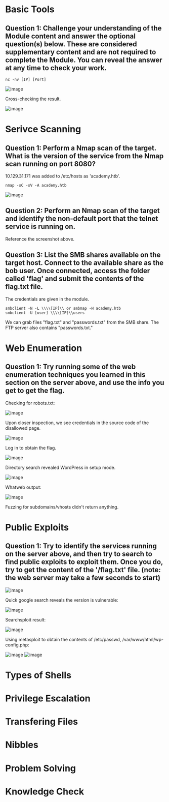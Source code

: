 # Basic Tools
## Question 1: Challenge your understanding of the Module content and answer the optional question(s) below. These are considered supplementary content and are not required to complete the Module. You can reveal the answer at any time to check your work. 

```
nc -nv [IP] [Port]
```

![image](https://github.com/idletim3/htb-academy-penetration-tester/assets/128943623/21af67be-0e99-4790-835c-a2613d41e38c)

Cross-checking the result.

![image](https://github.com/idletim3/htb-academy-penetration-tester/assets/128943623/ce807501-5637-45a1-8c9b-4180f7aca677)

# Serivce Scanning
## Question 1: Perform a Nmap scan of the target. What is the version of the service from the Nmap scan running on port 8080?

10.129.31.171 was added to /etc/hosts as 'academy.htb'.

```
nmap -sC -sV -A academy.htb
```

![image](https://github.com/idletim3/htb-academy-penetration-tester/assets/128943623/2060bff8-efb5-4383-8d2b-bfefaddb0a12)

## Question 2: Perform an Nmap scan of the target and identify the non-default port that the telnet service is running on. 

Reference the screenshot above.

## Question 3: List the SMB shares available on the target host. Connect to the available share as the bob user. Once connected, access the folder called 'flag' and submit the contents of the flag.txt file. 

The credentials are given in the module.

```
smbclient -N -L \\\\[IP]\\ or smbmap -H academy.htb
smbclient -U [user] \\\\[IP]\\users
```

We can grab files "flag.txt" and "passwords.txt" from the SMB share. The FTP server also contains "passwords.txt."

# Web Enumeration
## Question 1: Try running some of the web enumeration techniques you learned in this section on the server above, and use the info you get to get the flag.

Checking for robots.txt:

![image](https://github.com/idletim3/htb-academy-penetration-tester/assets/128943623/6451781c-bde8-4b95-88c0-a33bb661b20c)

Upon closer inspection, we see credentials in the source code of the disallowed page.

![image](https://github.com/idletim3/htb-academy-penetration-tester/assets/128943623/e97a6837-15b1-46d7-ba86-eb871d0830a4)

Log in to obtain the flag.

![image](https://github.com/idletim3/htb-academy-penetration-tester/assets/128943623/cb497eff-3513-41ac-8021-a8de798ff7b6)

Directory search revealed WordPress in setup mode.

![image](https://github.com/idletim3/htb-academy-penetration-tester/assets/128943623/7118aa74-e415-4732-9a22-333f7dccbbca)

Whatweb output:

![image](https://github.com/idletim3/htb-academy-penetration-tester/assets/128943623/f49104dc-74ac-463b-9feb-3268831dcf0e)

Fuzzing for subdomains/vhosts didn't return anything.

# Public Exploits
## Question 1: Try to identify the services running on the server above, and then try to search to find public exploits to exploit them. Once you do, try to get the content of the '/flag.txt' file. (note: the web server may take a few seconds to start) 

![image](https://github.com/idletim3/htb-academy-penetration-tester/assets/128943623/bb7021d6-77a4-4842-bb00-8bdbf991d73a)

Quick google search reveals the version is vulnerable:

![image](https://github.com/idletim3/htb-academy-penetration-tester/assets/128943623/a80fa8e8-c65f-40d2-99b2-2d521db91747)

Searchsploit result:

![image](https://github.com/idletim3/htb-academy-penetration-tester/assets/128943623/d07411ab-f6a5-4b71-a66b-5bda22618ee5)

Using metasploit to obtain the contents of /etc/passwd, /var/www/html/wp-config.php:

![image](https://github.com/idletim3/htb-academy-penetration-tester/assets/128943623/93690f11-7e21-46e1-b360-d4c1920a9463)
![image](https://github.com/idletim3/htb-academy-penetration-tester/assets/128943623/03d81ce5-8d94-473a-9a28-4e794f796a4e)

# Types of Shells

# Privilege Escalation

# Transfering Files

# Nibbles

# Problem Solving

# Knowledge Check

